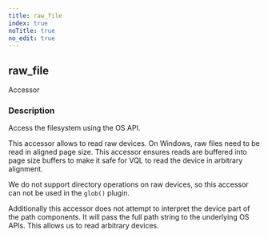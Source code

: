 ```yaml
---
title: raw_file
index: true
noTitle: true
no_edit: true
---
```




<div class="vql_item"></div>


## raw_file
<span class='vql_type pull-right page-header'>Accessor</span>


### Description

Access the filesystem using the OS API.

This accessor allows to read raw devices. On Windows, raw files
need to be read in aligned page size. This accessor ensures reads
are buffered into page size buffers to make it safe for VQL to
read the device in arbitrary alignment.

We do not support directory operations on raw devices, so this
accessor can not be used in the `glob()` plugin.

Additionally this accessor does not attempt to interpret the
device part of the path components. It will pass the full path
string to the underlying OS APIs. This allows us to read arbitrary
devices.


